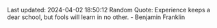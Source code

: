 Last updated: 2024-04-02 18:50:12
Random Quote: Experience keeps a dear school, but fools will learn in no other. - Benjamin Franklin